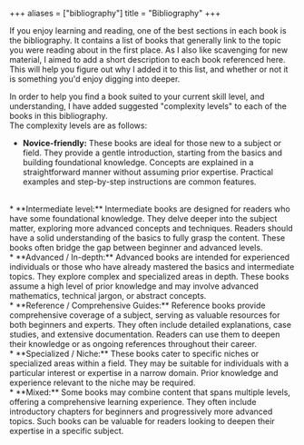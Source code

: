 +++
aliases = ["bibliography"]
title = "Bibliography"
+++

If you enjoy learning and reading, one of the best sections in each book is the bibliography.
It contains a list of books that generally link to the topic you were reading about in the first place.
As I also like scavenging for new material, I aimed to add a short description to each book referenced here.
This will help you figure out why I added it to this list, and whether or not it is something you'd enjoy digging into deeper.

In order to help you find a book suited to your current skill level, and understanding, I have added suggested "complexity levels" to each of 
the books in this bibliography.  
The complexity levels are as follows:

* **Novice-friendly:** These books are ideal for those new to a subject or field. They provide a gentle introduction, starting from the basics 
  and building foundational knowledge. Concepts are explained in a straightforward manner without assuming prior expertise. Practical examples 
  and step-by-step instructions are common features.  
<br />
* **Intermediate level:** Intermediate books are designed for readers who have some foundational knowledge. They delve deeper into the subject matter, exploring more advanced concepts and techniques. 
Readers should have a solid understanding of the basics to fully grasp the content. These books often bridge the gap between beginner and 
  advanced levels.  
<br />
* **Advanced / In-depth:** Advanced books are intended for experienced individuals or those who have already mastered the basics and 
  intermediate topics. They explore complex and specialized areas in depth. These books assume a high level of prior knowledge and may involve 
  advanced mathematics, technical jargon, or abstract concepts.  
<br />  
* **Reference / Comprehensive Guides:** Reference books provide comprehensive coverage of a subject, serving as valuable resources for both 
  beginners and experts. They often include detailed explanations, case studies, and extensive documentation. Readers can use them to deepen 
  their knowledge or as ongoing references throughout their career.  
<br />
* **Specialized / Niche:** These books cater to specific niches or specialized areas within a field. They may be suitable for individuals with a 
  particular interest or expertise in a narrow domain. Prior knowledge and experience relevant to the niche may be required.    
<br />
* **Mixed:** Some books may combine content that spans multiple levels, offering a comprehensive learning experience. They often include 
  introductory chapters for beginners and progressively more advanced topics. Such books can be valuable for readers looking to deepen their 
  expertise in a specific subject. 
